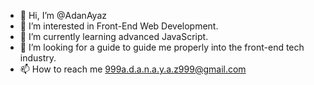 - 👋 Hi, I’m @AdanAyaz
- 👀 I’m interested in Front-End Web Development.
- 🌱 I’m currently learning advanced JavaScript.
- 💞️ I’m looking for a guide to guide me properly into the front-end tech industry.
- 📫 How to reach me 999a.d.a.n.a.y.a.z999@gmail.com

<!---
AdanAyaz/AdanAyaz is a ✨ special ✨ repository because its `README.md` (this file) appears on your GitHub profile.
You can click the Preview link to take a look at your changes.
--->
